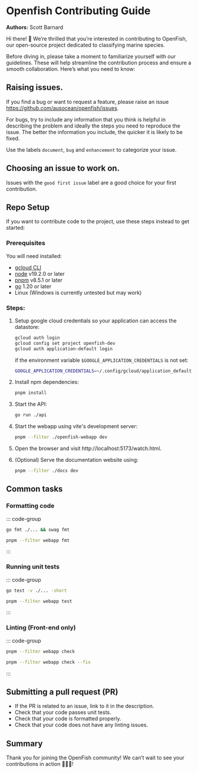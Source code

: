 # Openfish Contributing Guide
**Authors:** Scott Barnard

Hi there! 👋 We’re thrilled that you’re interested in contributing to OpenFish, our open-source project dedicated to classifying marine species. 

Before diving in, please take a moment to familiarize yourself with our guidelines. These will help streamline the contribution process and ensure a smooth collaboration. Here’s what you need to know:

## Raising issues.
If you find a bug or want to request a feature, please raise an issue https://github.com/ausocean/openfish/issues.

For bugs, try to include any information that you think is helpful in describing the problem and ideally the steps you need to reproduce the issue. The better the information you include, the quicker it is likely to be fixed.

Use the labels `document`, `bug` and `enhancement` to categorize your issue.

## Choosing an issue to work on.
Issues with the `good first issue` label are a good choice for your first contribution.

## Repo Setup
If you want to contribute code to the project, use these steps instead to get started:

### Prerequisites
You will need installed:
- [gcloud CLI](https://cloud.google.com/sdk/docs/install)
- [node](https://nodejs.org/en) v19.2.0 or later
- [pnpm](https://pnpm.io/) v8.5.1 or later
- [go](https://go.dev/) 1.20 or later
- Linux (Windows is currently untested but may work)

### Steps:
1) Setup google cloud credentials so your application can access the datastore:
   ```bash
   gcloud auth login
   gcloud config set project openfish-dev
   gcloud auth application-default login
   ```
   if the environment variable `$GOOGLE_APPLICATION_CREDENTIALS` is not set:
   ```bash
   GOOGLE_APPLICATION_CREDENTIALS=~/.config/gcloud/application_default_credentials.json
   ```

2) Install npm dependencies:
   ```bash
   pnpm install
   ```

3) Start the API:
   ```bash
   go run ./api
   ```

4) Start the webapp using vite's development server:
   ```bash
   pnpm --filter ./openfish-webapp dev
   ```

5) Open the browser and visit http://localhost:5173/watch.html.

6) (Optional) Serve the documentation website using:
    ```bash
    pnpm --filter ./docs dev
    ```

## Common tasks
### Formatting code
::: code-group
```bash [Back-end project]
go fmt ./... && swag fmt
```
```bash [Front-end project]
pnpm --filter webapp fmt
```
:::

### Running unit tests
::: code-group
```bash [Back-end project]
go test -v ./... -short  
```
```bash [Front-end project]
pnpm --filter webapp test
```
:::

### Linting (Front-end only)
::: code-group
```bash [Checking code]
pnpm --filter webapp check
```
```bash [Applying fixes automatically]
pnpm --filter webapp check --fix
```
:::

## Submitting a pull request (PR)
- If the PR is related to an issue, link to it in the description.
- Check that your code passes unit tests.
- Check that your code is formatted properly.
- Check that your code does not have any linting issues.

## Summary
Thank you for joining the OpenFish community! We can’t wait to see your contributions in action 🌊🐠🦑!

